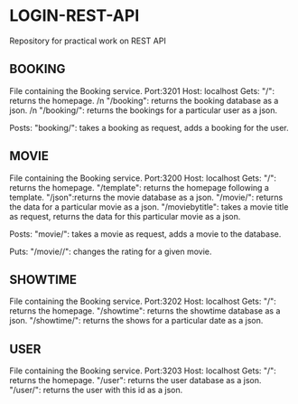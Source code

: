 # LOGIN-REST-API
Repository for practical work on REST API

## BOOKING
File containing the Booking service.
Port:3201
Host: localhost
Gets:   "/": returns the homepage. /n
        "/booking": returns the booking database as a json. /n
        "/booking/<userid>": returns the bookings for a particular user as a json.

Posts:  "booking/<userid>": takes a booking as request, adds a booking for the user.

## MOVIE
File containing the Booking service.
Port:3200
Host: localhost
Gets:   "/": returns the homepage.
        "/template": returns the homepage following a template.
        "/json":returns the movie database as a json.
        "/movie/<movieid>": returns the data for a particular movie as a json.
        "/moviebytitle": takes a movie title as request, returns the data for this particular movie as a json.

Posts:  "movie/<movieid>": takes a movie as request, adds a movie to the database.

Puts:   "/movie/<movieid>/<rate>": changes the rating for a given movie.

## SHOWTIME
File containing the Booking service.
Port:3202
Host: localhost
Gets:   "/": returns the homepage.
        "/showtime": returns the showtime database as a json.
        "/showtime/<date>": returns the shows for a particular date as a json.

## USER
File containing the Booking service.
Port:3203
Host: localhost
Gets:   "/": returns the homepage.
        "/user": returns the user database as a json.
        "/user/<userid>": returns the user with this id as a json.
